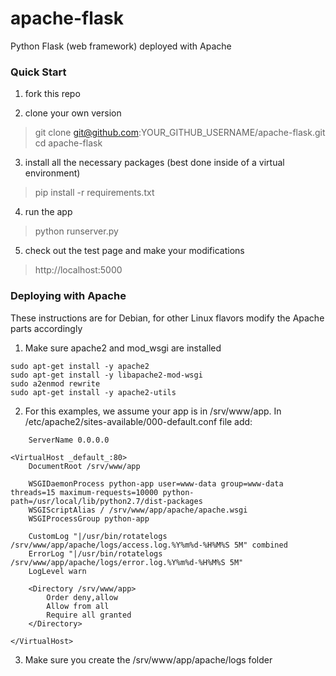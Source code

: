 apache-flask
============

Python Flask (web framework) deployed with Apache

### Quick Start

1. fork this repo

2. clone your own version
> git clone git@github.com:YOUR_GITHUB_USERNAME/apache-flask.git
> cd apache-flask

3. install all the necessary packages (best done inside of a virtual environment)
> pip install -r requirements.txt

4. run the app
> python runserver.py

5. check out the test page and make your modifications
> http://localhost:5000

### Deploying with Apache

These instructions are for Debian, for other Linux flavors modify the Apache parts accordingly

1. Make sure apache2 and mod_wsgi are installed

```
sudo apt-get install -y apache2
sudo apt-get install -y libapache2-mod-wsgi
sudo a2enmod rewrite
sudo apt-get install -y apache2-utils
```

2. For this examples, we assume your app is in /srv/www/app. In /etc/apache2/sites-available/000-default.conf file add:
```
    ServerName 0.0.0.0

<VirtualHost _default_:80>
    DocumentRoot /srv/www/app

    WSGIDaemonProcess python-app user=www-data group=www-data threads=15 maximum-requests=10000 python-path=/usr/local/lib/python2.7/dist-packages
    WSGIScriptAlias / /srv/www/app/apache/apache.wsgi
    WSGIProcessGroup python-app

    CustomLog "|/usr/bin/rotatelogs /srv/www/app/apache/logs/access.log.%Y%m%d-%H%M%S 5M" combined
    ErrorLog "|/usr/bin/rotatelogs /srv/www/app/apache/logs/error.log.%Y%m%d-%H%M%S 5M"
    LogLevel warn

    <Directory /srv/www/app>
        Order deny,allow
        Allow from all
        Require all granted
    </Directory>

</VirtualHost>
```

3. Make sure you create the /srv/www/app/apache/logs folder
